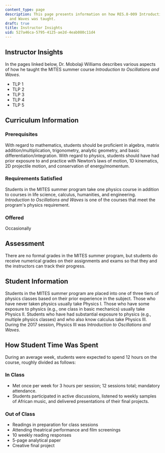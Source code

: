 ```yaml
---
content_type: page
description: This page presents information on how RES.8-009 Introduction to Oscillations
  and Waves was taught.
draft: true
title: Instructor Insights
uid: 527a46ca-5795-4125-ae2d-4eab080c11d4
---
```

## Instructor Insights

In the pages linked below, Dr. Mobolaji Williams describes various aspects of how he taught the MITES summer course *Introduction to Oscillations and Waves*.

- TLP 1
- TLP 2
- TLP 3
- TLP 4
- TLP 5

## Curriculum Information

### Prerequisites

With regard to mathematics, students should be proficient in algebra, matrix addition/multiplication, trigonometry, analytic geometry, and basic differentiation/integration. With regard to physics, students should have had prior exposure to and practice with Newton’s laws of motion, 1D kinematics, 2D projectile motion, and conservation of energy/momentum.

### Requirements Satisfied

Students in the MITES summer program take one physics course in addition to courses in life science, calculus, humanities, and engineering. *Introduction to Oscillations and Waves* is one of the courses that meet the program's physics requirement.

### Offered

Occasionally

## Assessment

There are no formal grades in the MITES summer program, but students do receive numerical grades on their assignments and exams so that they and the instructors can track their progress. 

## Student Information

Students in the MITES summer program are placed into one of three tiers of physics classes based on their prior experience in the subject. Those who have never taken physics usually take Physics I. Those who have some exposure to physics (e.g., one class in basic mechanics) usually take Physics II. Students who have had substantial exposure to physics (e.g., multiple physics classes) and who also know calculus take Physics III. During the 2017 session, Physics III was *Introduction to Oscillations and Waves*.

## How Student Time Was Spent

During an average week, students were expected to spend 12 hours on the course, roughly divided as follows:

### In Class

- Met once per week for 3 hours per session; 12 sessions total; mandatory attendance.
- Students participated in active discussions, listened to weekly samples of African music, and delivered presentations of their final projects.

### Out of Class

- Readings in preparation for class sessions
- Attending theatrical performance and film screenings
- 10 weekly reading responses
- 5-page analytical paper
- Creative final project